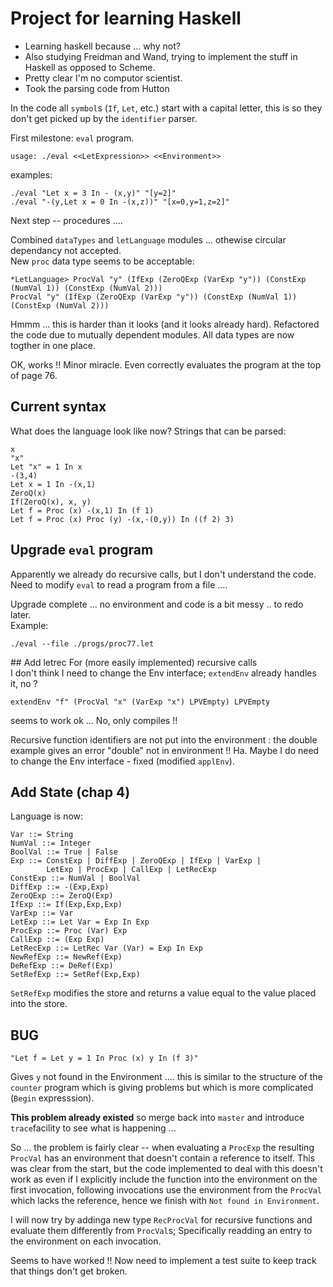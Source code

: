 # Project for learning Haskell #

 - Learning haskell because ... why not?  
 - Also studying Freidman and Wand, trying to implement the
stuff in Haskell as opposed to Scheme.  
 - Pretty clear I'm no computor scientist.
 - Took the parsing code from Hutton

In the code all `symbol`s (`If`, `Let`, etc.) start with a capital
letter, this is so they don't get picked up by the `identifier`
parser.

First milestone: `eval` program.
```
usage: ./eval <<LetExpression>> <<Environment>>
```  
examples:
```
./eval "Let x = 3 In - (x,y)" "[y=2]"
./eval "-(y,Let x = 0 In -(x,z))" "[x=0,y=1,z=2]"
```

Next step -- procedures ....

Combined `dataTypes` and `letLanguage` modules ... othewise circular dependancy not accepted.  
New `proc` data type seems to be acceptable:  
```
*LetLanguage> ProcVal "y" (IfExp (ZeroQExp (VarExp "y")) (ConstExp (NumVal 1)) (ConstExp (NumVal 2)))
ProcVal "y" (IfExp (ZeroQExp (VarExp "y")) (ConstExp (NumVal 1)) (ConstExp (NumVal 2)))
```

Hmmm ... this is harder than it looks (and it looks already hard). Refactored the code due to
mutually dependent modules. All data types are now togther in one place.

OK, works !! Minor miracle. Even correctly evaluates the program at the top of page 76.

## Current syntax 
What does the language look like now? Strings that can be parsed:
```
x  
"x"  
Let "x" = 1 In x  
-(3,4)  
Let x = 1 In -(x,1)  
ZeroQ(x)  
If(ZeroQ(x), x, y)  
Let f = Proc (x) -(x,1) In (f 1)
Let f = Proc (x) Proc (y) -(x,-(0,y)) In ((f 2) 3)
```

## Upgrade `eval` program
Apparently we already do recursive calls, but I don't understand the code.  
Need to modify `eval` to read a program from a file ....

Upgrade complete ... no environment and code is a bit messy .. to redo later.  
Example:
```
./eval --file ./progs/proc77.let
```

## Add letrec
For (more easily implemented) recursive calls   
I don't think I need to change the Env interface; `extendEnv` already handles it, no ?
```
extendEnv "f" (ProcVal "x" (VarExp "x") LPVEmpty) LPVEmpty
```
seems to work ok ... No, only compiles !!  

Recursive function identifiers are not put into the environment : the double example
gives an error "double" not in environment !! Ha. Maybe I do need to change the Env interface - fixed (modified `applEnv`).

## Add State (chap 4)
Language is now:

```
Var ::= String
NumVal ::= Integer
BoolVal ::= True | False
Exp ::= ConstExp | DiffExp | ZeroQExp | IfExp | VarExp |  
        LetExp | ProcExp | CallExp | LetRecExp  
ConstExp ::= NumVal | BoolVal
DiffExp ::= -(Exp,Exp)
ZeroQExp ::= ZeroQ(Exp)
IfExp ::= If(Exp,Exp,Exp)
VarExp ::= Var
LetExp ::= Let Var = Exp In Exp
ProcExp ::= Proc (Var) Exp
CallExp ::= (Exp Exp)
LetRecExp ::= LetRec Var (Var) = Exp In Exp
NewRefExp ::= NewRef(Exp)
DeRefExp ::= DeRef(Exp)
SetRefExp ::= SetRef(Exp,Exp)
```

`SetRefExp` modifies the store and returns a value equal to the value
placed into the store.

## BUG
```
"Let f = Let y = 1 In Proc (x) y In (f 3)"
```
Gives `y` not found in the Environment .... this is similar to the
structure of the `counter` program which is giving problems but 
which is more complicated (`Begin` expresssion).

**This problem already existed** so merge back into `master` and
introduce `trace`facility to see what is happening ...

So ... the problem is fairly clear -- when evaluating a 
`ProcExp` the resulting `ProcVal` has an environment that doesn't 
contain a reference to itself. This was clear from the start, but 
the code implemented to deal with this doesn't work as even
if I explicitly include the function into the environment on the
first invocation, following invocations use the environment from
the `ProcVal` which lacks the reference, hence we finish with 
`Not found in Environment`.  

I will now try by addinga new type `RecProcVal` for recursive
functions and evaluate them differently from `ProcVal`s; Specifically
readding an entry to the environment on each invocation.
  
Seems to have worked !! Now need to implement a test suite to keep
track that things don't get broken.




 







